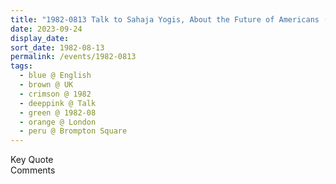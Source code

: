 ```yaml
---
title: "1982-0813 Talk to Sahaja Yogis, About the Future of Americans (The Good Side of America Is that Maximum Number of Seekers Are Born over There and America Must Be Saved), House, 48 Brompton Square, Knightsbridge, London, UK (other date 0831)"
date: 2023-09-24
display_date: 
sort_date: 1982-08-13
permalink: /events/1982-0813
tags:
  - blue @ English
  - brown @ UK
  - crimson @ 1982
  - deeppink @ Talk
  - green @ 1982-08
  - orange @ London
  - peru @ Brompton Square
---
```


<wave-list>
  <list-title color="green" width="75">Key Quote</list-title>
  <list-item color="BlanchedAlmond"  width="200"></list-item>
  <list-item color="Lavender"></list-item>
  <list-item color="BlanchedAlmond"></list-item>
</wave-list>

<br>

<wave-list>
  <list-title color="green" width="75">Comments</list-title>
  <list-item color="BlanchedAlmond"  width="200"></list-item>
  <list-item color="Lavender"></list-item>
  <list-item color="BlanchedAlmond"></list-item>
</wave-list>